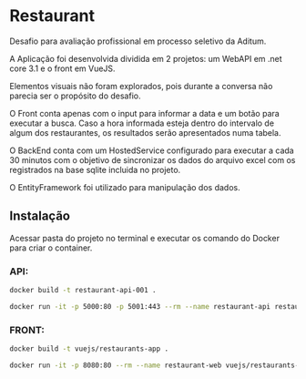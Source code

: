 # Restaurant

Desafio para avaliação profissional em processo seletivo da Aditum.

A Aplicação foi desenvolvida dividida em 2 projetos: um WebAPI em .net core 3.1 e o front em VueJS.

Elementos visuais não foram explorados, pois durante a conversa não parecia ser o propósito do desafio.

O Front conta apenas com o input para informar a data e um botão para executar a busca. Caso a hora informada esteja dentro do intervalo de algum dos restaurantes, os resultados serão apresentados numa tabela.

O BackEnd conta com um HostedService configurado para executar a cada 30 minutos com o objetivo de sincronizar os dados do arquivo excel com os registrados na base sqlite incluida no projeto.

O EntityFramework foi utilizado para manipulação dos dados.

## Instalação

Acessar pasta do projeto no terminal e executar os comando do Docker para criar o container.

### API:
```bash
docker build -t restaurant-api-001 .

docker run -it -p 5000:80 -p 5001:443 --rm --name restaurant-api restaurant-api-001
```
### FRONT:

```bash
docker build -t vuejs/restaurants-app .

docker run -it -p 8080:80 --rm --name restaurant-web vuejs/restaurants-app
```

